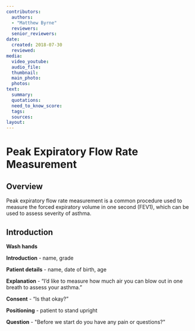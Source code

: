 ```yaml
---
contributors:
  authors:
  - "Matthew Byrne"
  reviewers:
  senior_reviewers:
date:
  created: 2018-07-30
  reviewed:
media:
  video_youtube:
  audio_file:
  thumbnail:
  main_photo:
  photos: 
text:
  summary: 
  quotations:
  need_to_know_score:
  tags:
  sources:
layout:
---
```


# Peak Expiratory Flow Rate Measurement

## Overview

Peak expiratory flow rate measurement is a common procedure used to measure the forced expiratory volume in one second (FEV1), which can be used to assess severity of asthma.

## Introduction

**Wash hands**

**Introduction** - name, grade

**Patient details** - name, date of birth, age

**Explanation** - “I’d like to measure how much air you can blow out in one breath to assess your asthma.”

**Consent** - “Is that okay?”

**Positioning** - patient to stand upright

**Question** - "Before we start do you have any pain or questions?"

